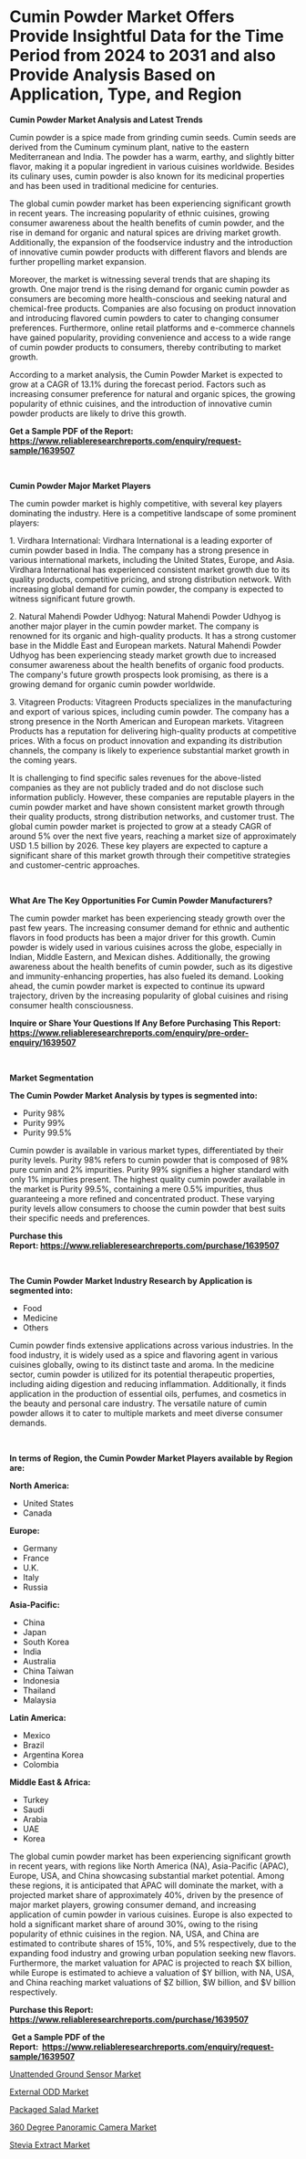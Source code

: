 <p><h1>Cumin Powder Market Offers Provide Insightful Data for the Time Period from 2024 to 2031 and also Provide Analysis Based on Application, Type, and Region</h1></p><p><strong>Cumin Powder Market Analysis and Latest Trends</strong></p>
<p><p>Cumin powder is a spice made from grinding cumin seeds. Cumin seeds are derived from the Cuminum cyminum plant, native to the eastern Mediterranean and India. The powder has a warm, earthy, and slightly bitter flavor, making it a popular ingredient in various cuisines worldwide. Besides its culinary uses, cumin powder is also known for its medicinal properties and has been used in traditional medicine for centuries.</p><p>The global cumin powder market has been experiencing significant growth in recent years. The increasing popularity of ethnic cuisines, growing consumer awareness about the health benefits of cumin powder, and the rise in demand for organic and natural spices are driving market growth. Additionally, the expansion of the foodservice industry and the introduction of innovative cumin powder products with different flavors and blends are further propelling market expansion.</p><p>Moreover, the market is witnessing several trends that are shaping its growth. One major trend is the rising demand for organic cumin powder as consumers are becoming more health-conscious and seeking natural and chemical-free products. Companies are also focusing on product innovation and introducing flavored cumin powders to cater to changing consumer preferences. Furthermore, online retail platforms and e-commerce channels have gained popularity, providing convenience and access to a wide range of cumin powder products to consumers, thereby contributing to market growth.</p><p>According to a market analysis, the Cumin Powder Market is expected to grow at a CAGR of 13.1% during the forecast period. Factors such as increasing consumer preference for natural and organic spices, the growing popularity of ethnic cuisines, and the introduction of innovative cumin powder products are likely to drive this growth.</p></p>
<p><strong>Get a Sample PDF of the Report:&nbsp; <a href="https://www.reliableresearchreports.com/enquiry/request-sample/1639507">https://www.reliableresearchreports.com/enquiry/request-sample/1639507</a></strong></p>
<p>&nbsp;</p>
<p><strong>Cumin Powder Major Market Players</strong></p>
<p><p>The cumin powder market is highly competitive, with several key players dominating the industry. Here is a competitive landscape of some prominent players: </p><p>1. Virdhara International: Virdhara International is a leading exporter of cumin powder based in India. The company has a strong presence in various international markets, including the United States, Europe, and Asia. Virdhara International has experienced consistent market growth due to its quality products, competitive pricing, and strong distribution network. With increasing global demand for cumin powder, the company is expected to witness significant future growth.</p><p>2. Natural Mahendi Powder Udhyog: Natural Mahendi Powder Udhyog is another major player in the cumin powder market. The company is renowned for its organic and high-quality products. It has a strong customer base in the Middle East and European markets. Natural Mahendi Powder Udhyog has been experiencing steady market growth due to increased consumer awareness about the health benefits of organic food products. The company's future growth prospects look promising, as there is a growing demand for organic cumin powder worldwide.</p><p>3. Vitagreen Products: Vitagreen Products specializes in the manufacturing and export of various spices, including cumin powder. The company has a strong presence in the North American and European markets. Vitagreen Products has a reputation for delivering high-quality products at competitive prices. With a focus on product innovation and expanding its distribution channels, the company is likely to experience substantial market growth in the coming years.</p><p>It is challenging to find specific sales revenues for the above-listed companies as they are not publicly traded and do not disclose such information publicly. However, these companies are reputable players in the cumin powder market and have shown consistent market growth through their quality products, strong distribution networks, and customer trust. The global cumin powder market is projected to grow at a steady CAGR of around 5% over the next five years, reaching a market size of approximately USD 1.5 billion by 2026. These key players are expected to capture a significant share of this market growth through their competitive strategies and customer-centric approaches.</p></p>
<p>&nbsp;</p>
<p><strong>What Are The Key Opportunities For Cumin Powder Manufacturers?</strong></p>
<p><p>The cumin powder market has been experiencing steady growth over the past few years. The increasing consumer demand for ethnic and authentic flavors in food products has been a major driver for this growth. Cumin powder is widely used in various cuisines across the globe, especially in Indian, Middle Eastern, and Mexican dishes. Additionally, the growing awareness about the health benefits of cumin powder, such as its digestive and immunity-enhancing properties, has also fueled its demand. Looking ahead, the cumin powder market is expected to continue its upward trajectory, driven by the increasing popularity of global cuisines and rising consumer health consciousness.</p></p>
<p><strong>Inquire or Share Your Questions If Any Before Purchasing This Report: <a href="https://www.reliableresearchreports.com/enquiry/pre-order-enquiry/1639507">https://www.reliableresearchreports.com/enquiry/pre-order-enquiry/1639507</a></strong></p>
<p>&nbsp;</p>
<p><strong>Market Segmentation</strong></p>
<p><strong>The Cumin Powder Market Analysis by types is segmented into:</strong></p>
<p><ul><li>Purity 98%</li><li>Purity 99%</li><li>Purity 99.5%</li></ul></p>
<p><p>Cumin powder is available in various market types, differentiated by their purity levels. Purity 98% refers to cumin powder that is composed of 98% pure cumin and 2% impurities. Purity 99% signifies a higher standard with only 1% impurities present. The highest quality cumin powder available in the market is Purity 99.5%, containing a mere 0.5% impurities, thus guaranteeing a more refined and concentrated product. These varying purity levels allow consumers to choose the cumin powder that best suits their specific needs and preferences.</p></p>
<p><strong>Purchase this Report:&nbsp;<a href="https://www.reliableresearchreports.com/purchase/1639507">https://www.reliableresearchreports.com/purchase/1639507</a></strong></p>
<p>&nbsp;</p>
<p><strong>The Cumin Powder Market Industry Research by Application is segmented into:</strong></p>
<p><ul><li>Food</li><li>Medicine</li><li>Others</li></ul></p>
<p><p>Cumin powder finds extensive applications across various industries. In the food industry, it is widely used as a spice and flavoring agent in various cuisines globally, owing to its distinct taste and aroma. In the medicine sector, cumin powder is utilized for its potential therapeutic properties, including aiding digestion and reducing inflammation. Additionally, it finds application in the production of essential oils, perfumes, and cosmetics in the beauty and personal care industry. The versatile nature of cumin powder allows it to cater to multiple markets and meet diverse consumer demands.</p></p>
<p>&nbsp;</p>
<p><strong>In terms of Region, the Cumin Powder Market Players available by Region are:</strong></p>
<p>
    <p> <strong> North America: </strong>
        <ul>
            <li>United States</li>
            <li>Canada</li>
        </ul>
        </p> 
    <p> <strong> Europe: </strong>
        <ul>
            <li>Germany</li>
            <li>France</li>
            <li>U.K.</li>
            <li>Italy</li>
            <li>Russia</li>
        </ul>
        </p> 
    <p> <strong> Asia-Pacific: </strong>
        <ul>
            <li>China</li>
            <li>Japan</li>
            <li>South Korea</li>
            <li>India</li>
            <li>Australia</li>
            <li>China Taiwan</li>
            <li>Indonesia</li>
            <li>Thailand</li>
            <li>Malaysia</li>
        </ul>
        </p> 
    <p> <strong> Latin America: </strong>
        <ul>
            <li>Mexico</li>
            <li>Brazil</li>
            <li>Argentina Korea</li>
            <li>Colombia</li>
        </ul>
        </p> 
    <p> <strong> Middle East & Africa: </strong>
        <ul>
            <li>Turkey</li>
            <li>Saudi</li>
            <li>Arabia</li>
            <li>UAE</li>
            <li>Korea</li>
        </ul>
    </p>
    </p>
<p><p>The global cumin powder market has been experiencing significant growth in recent years, with regions like North America (NA), Asia-Pacific (APAC), Europe, USA, and China showcasing substantial market potential. Among these regions, it is anticipated that APAC will dominate the market, with a projected market share of approximately 40%, driven by the presence of major market players, growing consumer demand, and increasing application of cumin powder in various cuisines. Europe is also expected to hold a significant market share of around 30%, owing to the rising popularity of ethnic cuisines in the region. NA, USA, and China are estimated to contribute shares of 15%, 10%, and 5% respectively, due to the expanding food industry and growing urban population seeking new flavors. Furthermore, the market valuation for APAC is projected to reach $X billion, while Europe is estimated to achieve a valuation of $Y billion, with NA, USA, and China reaching market valuations of $Z billion, $W billion, and $V billion respectively.</p></p>
<p><strong>Purchase this Report: <a href="https://www.reliableresearchreports.com/purchase/1639507">https://www.reliableresearchreports.com/purchase/1639507</a></strong></p>
<p>&nbsp;<strong>Get a Sample PDF of the Report:&nbsp;&nbsp;<a href="https://www.reliableresearchreports.com/enquiry/request-sample/1639507">https://www.reliableresearchreports.com/enquiry/request-sample/1639507</a></strong></p>
<p><strong></strong></p>
<p><p><a href="https://www.linkedin.com/pulse/unattended-ground-sensor-market-size-share-global-analysis-j7jsf/">Unattended Ground Sensor Market</a></p><p><a href="https://www.linkedin.com/pulse/external-odd-market-size-share-amp-trends-analysis-report-h1sdc/">External ODD Market</a></p><p><a href="https://github.com/ChiragRp1/Market-Research-Report-List-2/blob/main/packaged-salad-market.md">Packaged Salad Market</a></p><p><a href="https://www.linkedin.com/pulse/360-degree-panoramic-camera-market-size-growth-forecast-9gdjf/">360 Degree Panoramic Camera Market</a></p><p><a href="https://github.com/ChiragRP21/Market-Research-Report-List-2/blob/main/stevia-extract-market.md">Stevia Extract Market</a></p></p>